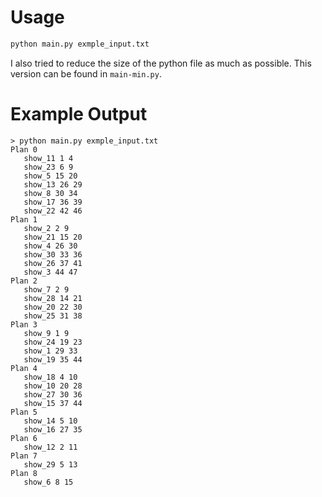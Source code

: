# Usage

```bash
python main.py exmple_input.txt
```

I also tried to reduce the size of the python file as much as possible. This version can be found in `main-min.py`.

# Example Output

```
> python main.py exmple_input.txt
Plan 0
   show_11 1 4
   show_23 6 9
   show_5 15 20
   show_13 26 29
   show_8 30 34
   show_17 36 39
   show_22 42 46
Plan 1
   show_2 2 9
   show_21 15 20
   show_4 26 30
   show_30 33 36
   show_26 37 41
   show_3 44 47
Plan 2
   show_7 2 9
   show_28 14 21
   show_20 22 30
   show_25 31 38
Plan 3
   show_9 1 9
   show_24 19 23
   show_1 29 33
   show_19 35 44
Plan 4
   show_18 4 10
   show_10 20 28
   show_27 30 36
   show_15 37 44
Plan 5
   show_14 5 10
   show_16 27 35
Plan 6
   show_12 2 11
Plan 7
   show_29 5 13
Plan 8
   show_6 8 15
```
